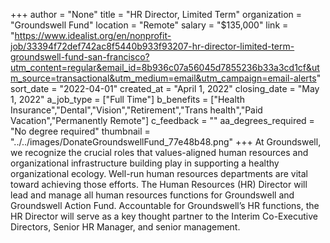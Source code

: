+++
author = "None"
title = "HR Director, Limited Term"
organization = "Groundswell Fund"
location = "Remote"
salary = "$135,000"
link = "https://www.idealist.org/en/nonprofit-job/33394f72def742ac8f5440b933f93207-hr-director-limited-term-groundswell-fund-san-francisco?utm_content=regular&email_id=8b936c07a56045d7855236b33a3cd1cf&utm_source=transactional&utm_medium=email&utm_campaign=email-alerts"
sort_date = "2022-04-01"
created_at = "April 1, 2022"
closing_date = "May 1, 2022"
a_job_type = ["Full Time"]
b_benefits = ["Health Insurance","Dental","Vision","Retirement","Trans health","Paid Vacation","Permanently Remote"]
c_feedback = ""
aa_degrees_required = "No degree required"
thumbnail = "../../images/DonateGroundswellFund_77e48b48.png"
+++
At Groundswell, we recognize the crucial roles that values-aligned human resources and organizational infrastructure building play in supporting a healthy organizational ecology. Well-run human resources departments are vital toward achieving those efforts. The Human Resources (HR) Director will lead and manage all human resources functions for Groundswell and Groundswell Action Fund. Accountable for Groundswell’s HR functions, the HR Director will serve as a key thought partner to the Interim Co-Executive Directors, Senior HR Manager, and senior management.


